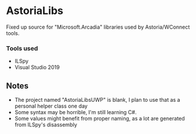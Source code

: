 # AstoriaLibs
Fixed up source for "Microsoft.Arcadia" libraries used by Astoria/WConnect tools.



### Tools used
- ILSpy
- Visual Studio 2019

## Notes
- The project named "AstoriaLibsUWP" is blank, I plan to use that as a personal helper class one day
- Some syntax may be horrible, I'm still learning C#.
- Some values might benefit from proper naming, as a lot are generated from ILSpy's disassembly



